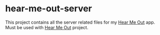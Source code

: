 # hear-me-out-server

This project contains all the server related files for my [Hear Me Out](https://hearmeout.nz/) app.
Must be used with [Hear Me Out](https://github.com/Jae-Huh/hear-me-out) project.
